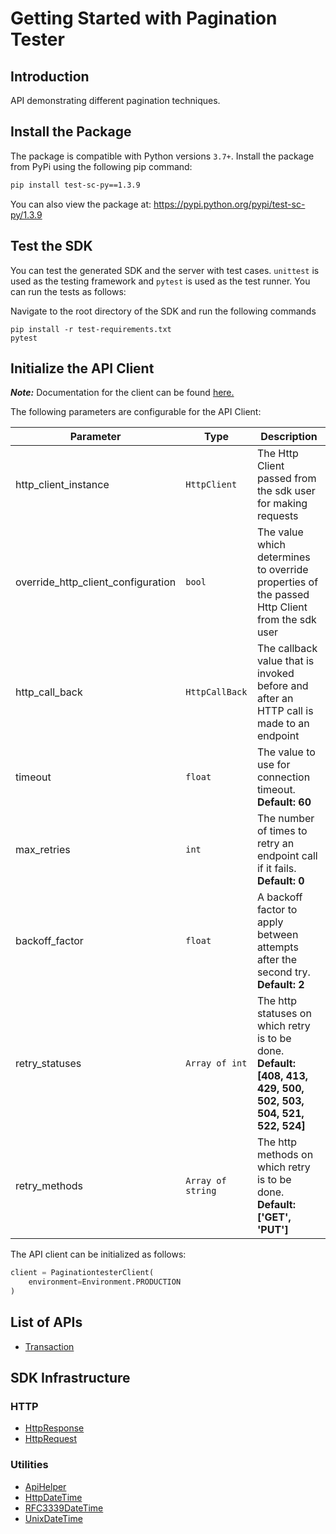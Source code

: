 
# Getting Started with Pagination Tester

## Introduction

API demonstrating different pagination techniques.

## Install the Package

The package is compatible with Python versions `3.7+`.
Install the package from PyPi using the following pip command:

```bash
pip install test-sc-py==1.3.9
```

You can also view the package at:
https://pypi.python.org/pypi/test-sc-py/1.3.9

## Test the SDK

You can test the generated SDK and the server with test cases. `unittest` is used as the testing framework and `pytest` is used as the test runner. You can run the tests as follows:

Navigate to the root directory of the SDK and run the following commands

```
pip install -r test-requirements.txt
pytest
```

## Initialize the API Client

**_Note:_** Documentation for the client can be found [here.](https://www.github.com/tahaali2000/test-qaaa-python-sdk/tree/1.3.9/doc/client.md)

The following parameters are configurable for the API Client:

| Parameter | Type | Description |
|  --- | --- | --- |
| http_client_instance | `HttpClient` | The Http Client passed from the sdk user for making requests |
| override_http_client_configuration | `bool` | The value which determines to override properties of the passed Http Client from the sdk user |
| http_call_back | `HttpCallBack` | The callback value that is invoked before and after an HTTP call is made to an endpoint |
| timeout | `float` | The value to use for connection timeout. <br> **Default: 60** |
| max_retries | `int` | The number of times to retry an endpoint call if it fails. <br> **Default: 0** |
| backoff_factor | `float` | A backoff factor to apply between attempts after the second try. <br> **Default: 2** |
| retry_statuses | `Array of int` | The http statuses on which retry is to be done. <br> **Default: [408, 413, 429, 500, 502, 503, 504, 521, 522, 524]** |
| retry_methods | `Array of string` | The http methods on which retry is to be done. <br> **Default: ['GET', 'PUT']** |

The API client can be initialized as follows:

```python
client = PaginationtesterClient(
    environment=Environment.PRODUCTION
)
```

## List of APIs

* [Transaction](https://www.github.com/tahaali2000/test-qaaa-python-sdk/tree/1.3.9/doc/controllers/transaction.md)

## SDK Infrastructure

### HTTP

* [HttpResponse](https://www.github.com/tahaali2000/test-qaaa-python-sdk/tree/1.3.9/doc/http-response.md)
* [HttpRequest](https://www.github.com/tahaali2000/test-qaaa-python-sdk/tree/1.3.9/doc/http-request.md)

### Utilities

* [ApiHelper](https://www.github.com/tahaali2000/test-qaaa-python-sdk/tree/1.3.9/doc/api-helper.md)
* [HttpDateTime](https://www.github.com/tahaali2000/test-qaaa-python-sdk/tree/1.3.9/doc/http-date-time.md)
* [RFC3339DateTime](https://www.github.com/tahaali2000/test-qaaa-python-sdk/tree/1.3.9/doc/rfc3339-date-time.md)
* [UnixDateTime](https://www.github.com/tahaali2000/test-qaaa-python-sdk/tree/1.3.9/doc/unix-date-time.md)

